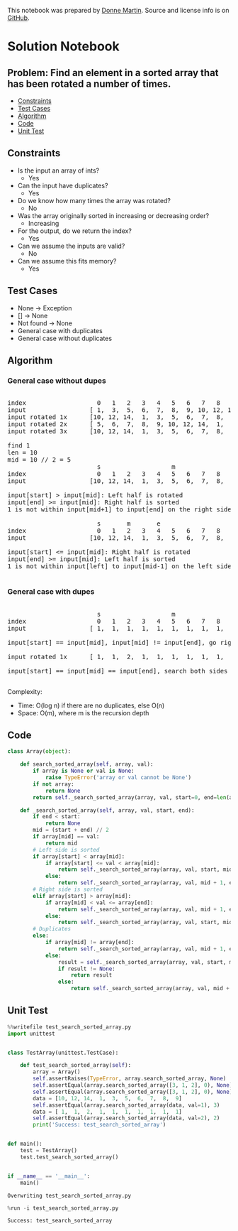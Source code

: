 This notebook was prepared by [Donne Martin](https://github.com/donnemartin). Source and license info is on [GitHub](https://github.com/donnemartin/interactive-coding-challenges).

# Solution Notebook

## Problem: Find an element in a sorted array that has been rotated a number of times.

- [Constraints](#Constraints)
- [Test Cases](#Test-Cases)
- [Algorithm](#Algorithm)
- [Code](#Code)
- [Unit Test](#Unit-Test)

## Constraints

- Is the input an array of ints?
  - Yes
- Can the input have duplicates?
  - Yes
- Do we know how many times the array was rotated?
  - No
- Was the array originally sorted in increasing or decreasing order?
  - Increasing
- For the output, do we return the index?
  - Yes
- Can we assume the inputs are valid?
  - No
- Can we assume this fits memory?
  - Yes

## Test Cases

- None -> Exception
- [] -> None
- Not found -> None
- General case with duplicates
- General case without duplicates

## Algorithm

### General case without dupes

<pre>

index                   0   1   2   3   4   5   6   7   8   9
input                 [ 1,  3,  5,  6,  7,  8,  9, 10, 12, 14]
input rotated 1x      [10, 12, 14,  1,  3,  5,  6,  7,  8,  9]
input rotated 2x      [ 5,  6,  7,  8,  9, 10, 12, 14,  1,  3]
input rotated 3x      [10, 12, 14,  1,  3,  5,  6,  7,  8,  9]

find 1
len = 10
mid = 10 // 2 = 5
                        s                   m               e
index                   0   1   2   3   4   5   6   7   8   9
input                 [10, 12, 14,  1,  3,  5,  6,  7,  8,  9]

input[start] > input[mid]: Left half is rotated
input[end] >= input[mid]: Right half is sorted
1 is not within input[mid+1] to input[end] on the right side, go left

                        s       m       e
index                   0   1   2   3   4   5   6   7   8   9
input                 [10, 12, 14,  1,  3,  5,  6,  7,  8,  9]

input[start] <= input[mid]: Right half is rotated
input[end] >= input[mid]: Left half is sorted
1 is not within input[left] to input[mid-1] on the left side, go right

</pre>

### General case with dupes

<pre>

                        s                   m               e
index                   0   1   2   3   4   5   6   7   8   9
input                 [ 1,  1,  1,  1,  1,  1,  1,  1,  1,  2]

input[start] == input[mid], input[mid] != input[end], go right

input rotated 1x      [ 1,  1,  2,  1,  1,  1,  1,  1,  1,  1]

input[start] == input[mid] == input[end], search both sides

</pre>

Complexity:

- Time: O(log n) if there are no duplicates, else O(n)
- Space: O(m), where m is the recursion depth

## Code

```python
class Array(object):

    def search_sorted_array(self, array, val):
        if array is None or val is None:
            raise TypeError('array or val cannot be None')
        if not array:
            return None
        return self._search_sorted_array(array, val, start=0, end=len(array) - 1)

    def _search_sorted_array(self, array, val, start, end):
        if end < start:
            return None
        mid = (start + end) // 2
        if array[mid] == val:
            return mid
        # Left side is sorted
        if array[start] < array[mid]:
            if array[start] <= val < array[mid]:
                return self._search_sorted_array(array, val, start, mid - 1)
            else:
                return self._search_sorted_array(array, val, mid + 1, end)
        # Right side is sorted
        elif array[start] > array[mid]:
            if array[mid] < val <= array[end]:
                return self._search_sorted_array(array, val, mid + 1, end)
            else:
                return self._search_sorted_array(array, val, start, mid - 1)
        # Duplicates
        else:
            if array[mid] != array[end]:
                return self._search_sorted_array(array, val, mid + 1, end)
            else:
                result = self._search_sorted_array(array, val, start, mid - 1)
                if result != None:
                    return result
                else:
                    return self._search_sorted_array(array, val, mid + 1, end)
```

## Unit Test

```python
%%writefile test_search_sorted_array.py
import unittest


class TestArray(unittest.TestCase):

    def test_search_sorted_array(self):
        array = Array()
        self.assertRaises(TypeError, array.search_sorted_array, None)
        self.assertEqual(array.search_sorted_array([3, 1, 2], 0), None)
        self.assertEqual(array.search_sorted_array([3, 1, 2], 0), None)
        data = [10, 12, 14,  1,  3,  5,  6,  7,  8,  9]
        self.assertEqual(array.search_sorted_array(data, val=1), 3)
        data = [ 1,  1,  2,  1,  1,  1,  1,  1,  1,  1]
        self.assertEqual(array.search_sorted_array(data, val=2), 2)
        print('Success: test_search_sorted_array')


def main():
    test = TestArray()
    test.test_search_sorted_array()


if __name__ == '__main__':
    main()
```

    Overwriting test_search_sorted_array.py

```python
%run -i test_search_sorted_array.py
```

    Success: test_search_sorted_array
